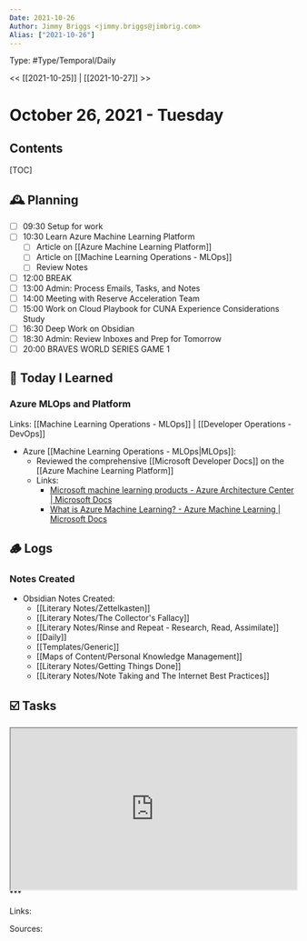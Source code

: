 ```yaml
---
Date: 2021-10-26
Author: Jimmy Briggs <jimmy.briggs@jimbrig.com>
Alias: ["2021-10-26"]
---
```


Type: #Type/Temporal/Daily

<< [[2021-10-25]] | [[2021-10-27]] >>

# October 26, 2021 - Tuesday

## Contents

[TOC]

## 🕰️ Planning

- [ ] 09:30 Setup for work
- [ ] 10:30 Learn Azure Machine Learning Platform
	- [ ] Article on [[Azure Machine Learning Platform]]
	- [ ] Article on [[Machine Learning Operations - MLOps]]
	- [ ] Review Notes
- [ ] 12:00 BREAK
- [ ] 13:00 Admin: Process Emails, Tasks, and Notes
- [ ] 14:00 Meeting with Reserve Acceleration Team
- [ ] 15:00 Work on Cloud Playbook for CUNA Experience Considerations Study
- [ ] 16:30 Deep Work on Obsidian
- [ ] 18:30 Admin: Review Inboxes and Prep for Tomorrow
- [ ] 20:00 BRAVES WORLD SERIES GAME 1

## 🏫 Today I Learned

### Azure MLOps and Platform

Links: [[Machine Learning Operations - MLOps]] | [[Developer Operations - DevOps]] 

- Azure [[Machine Learning Operations - MLOps|MLOps]]:
	- Reviewed the comprehensive [[Microsoft Developer Docs]] on the [[Azure Machine Learning Platform]]
	- Links:
		-  [Microsoft machine learning products - Azure Architecture Center | Microsoft Docs](https://docs.microsoft.com/en-us/azure/architecture/data-guide/technology-choices/data-science-and-machine-learning)
		-  [What is Azure Machine Learning? - Azure Machine Learning | Microsoft Docs](https://docs.microsoft.com/en-us/azure/machine-learning/overview-what-is-azure-machine-learning) 


## 🪵 Logs

### Notes Created

- Obsidian Notes Created: 
	- [[Literary Notes/Zettelkasten]]
	- [[Literary Notes/The Collector's Fallacy]]
	- [[Literary Notes/Rinse and Repeat - Research, Read, Assimilate]]
	- [[Daily]]
	- [[Templates/Generic]]
	- [[Maps of Content/Personal Knowledge Management]]
	- [[Literary Notes/Getting Things Done]]
	- [[Literary Notes/Note Taking and The Internet Best Practices]]

## ☑️ Tasks

<div style="display: block; position: relative; width: 100%; height: 0px; --aspect-ratio:9/16; padding-bottom: calc(var(--aspect-ratio) * 100%);"><iframe src="https://todoist.com/app/today" allow="fullscreen" style="position: absolute; top: 0px; left: 0px; height: 100%; width: 100%;"></iframe></div>
***

Links:

Sources: